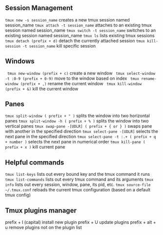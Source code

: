 ## Session Management
` tmux new -s session_name `
    creates a new tmux session named session_name
` tmux attach -t session_name `
    attaches to an existing tmux session named session_name
` tmux switch -t session_name `
    switches to an existing session named session_name
` tmux ls `
    lists existing tmux sessions
` tmux detach (prefix + d)`
    detach the currently attached session
` tmux kill-session -t session_name `
    kill specific session
    
## Windows
` tmux new-window (prefix + c)`
    create a new window
` tmux select-window -t :0-9 (prefix + 0-9)`
    move to the window based on index
` tmux rename-window (prefix + ,)`
    rename the current window
` tmux kill-window (prefix + &)`
    kill the current window
    
## Panes
`tmux split-window ( prefix + " )`
    splits the window into two horizontal panes
`tmux split-window -h ( prefix + % )`
    splits the window into two vertical panes
`tmux swap-pane -[UDLR] ( prefix + { or } )`
    swaps pane with another in the specified direction
`tmux select-pane -[UDLR]`
    selects the next pane in the specified direction
`tmux select-pane -t :.+ ( prefix + q + number )`
    selects the next pane in numerical order
`tmux kill-pane ( prefix + x )`
    kill current pane
## Helpful commands
`tmux list-keys`
    lists out every bound key and the tmux command it runs
`tmux list-commands`
    lists out every tmux command and its arguments
`tmux info`
    lists out every session, window, pane, its pid, etc.
`tmux source-file ~/.tmux.conf`
    reloads the current tmux configuration (based on a default tmux config)
    
## Tmux plugins manager
prefix + I (capital) install new plugin
prefix  + U update plugins
prefix + alt + u remove plugins not on the plugin list
